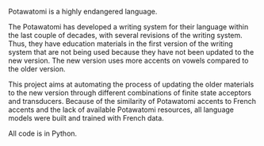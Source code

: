 Potawatomi is a highly endangered language.

The Potawatomi has developed a writing system for their language within the last couple of decades, with several revisions of the writing system. 
Thus, they have education materials in the first version of the writing system that are not being used because they have not been updated to the new version.
The new version uses more accents on vowels compared to the older version.

This project aims at automating the process of updating the older materials to the new version through different combinations of finite state acceptors and transducers.
Because of the similarity of Potawatomi accents to French accents and the lack of available Potawatomi resources, all language models were built and trained with French data.

All code is in Python.

